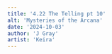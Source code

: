 ```yaml
---
title: '4.22 The Telling pt 10'
alt: 'Mysteries of the Arcana'
date: '2024-10-03'
author: 'J Gray'
artist: 'Keira'
---
```

